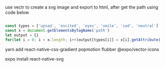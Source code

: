 use vectr to create a svg image and export to html, after get the path using code below

```javascript

const types = ['upsad', 'excited', 'eyes', 'smile', 'sad', 'neutral']
const x = document.getElementsByTagName('path')
let output = {}
for(let i = 0; i < x.length; i++)output[types[i]] = x[i].getAttribute('d')

```

yarn add react-native-css-gradient popmotion flubber @expo/vector-icons

expo install react-native-svg